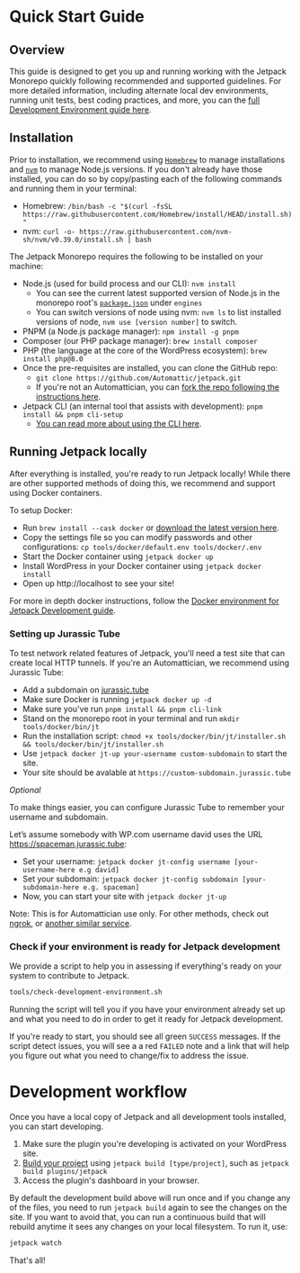 # Quick Start Guide

## Overview

This guide is designed to get you up and running working with the Jetpack Monorepo quickly following recommended and supported guidelines. For more detailed information, including alternate local dev environments, running unit tests, best coding practices, and more, you can the [full Development Environment guide here](docs/development-environment.md#clone-the-repository). 

## Installation

Prior to installation, we recommend using [`Homebrew`](https://brew.sh/) to manage installations and [`nvm`](https://github.com/nvm-sh/nvm/) to manage Node.js versions. If you don't already have those installed, you can do so by copy/pasting each of the following commands and running them in your terminal:

- Homebrew: `/bin/bash -c "$(curl -fsSL https://raw.githubusercontent.com/Homebrew/install/HEAD/install.sh)"`
- nvm: `curl -o- https://raw.githubusercontent.com/nvm-sh/nvm/v0.39.0/install.sh | bash`

The Jetpack Monorepo requires the following to be installed on your machine:

- Node.js (used for build process and our CLI): `nvm install`
	- You can see the current latest supported version of Node.js in the monorepo root's [`package.json`](https://github.com/Automattic/jetpack/blob/master/package.json) under `engines`
	- You can switch versions of node using nvm: `nvm ls` to list installed versions of node, `nvm use [version number]` to switch.
- PNPM (a Node.js package manager): `npm install -g pnpm`
- Composer (our PHP package manager): `brew install composer`
- PHP (the language at the core of the WordPress ecosystem): `brew install php@8.0`
- Once the pre-requisites are installed, you can clone the GitHub repo:
	- `git clone https://github.com/Automattic/jetpack.git`
	- If you're not an Automattician, you can [fork the repo following the instructions here](https://docs.github.com/en/get-started/quickstart/contributing-to-projects).
- Jetpack CLI (an internal tool that assists with development): `pnpm install && pnpm cli-setup`
	- [You can read more about using the CLI here](https://github.com/Automattic/jetpack/blob/master/tools/cli/README.md).

## Running Jetpack locally

After everything is installed, you're ready to run Jetpack locally! While there are other supported methods of doing this, we recommend and support using Docker containers. 

To setup Docker:
- Run `brew install --cask docker` or [download the latest version here](https://www.docker.com/products/docker-desktop). 
- Copy the settings file so you can modify passwords and other configurations: `cp tools/docker/default.env tools/docker/.env`
- Start the Docker container using `jetpack docker up`
- Install WordPress in your Docker container using `jetpack docker install` 
- Open up http://localhost to see your site!

For more in depth docker instructions, follow the [Docker environment for Jetpack Development guide](../tools/docker/README.md).

### Setting up Jurassic Tube

To test network related features of Jetpack, you'll need a test site that can create local HTTP tunnels. If you're an Automattician, we recommend using Jurassic Tube:

- Add a subdomain on [jurassic.tube](https://jurassic.tube/)
- Make sure Docker is running `jetpack docker up -d`
- Make sure you've run `pnpm install && pnpm cli-link`
- Stand on the monorepo root in your terminal and run `mkdir tools/docker/bin/jt`
- Run the installation script: `chmod +x tools/docker/bin/jt/installer.sh && tools/docker/bin/jt/installer.sh`
- Use `jetpack docker jt-up your-username custom-subdomain` to start the site.
- Your site should be avalable at `https://custom-subdomain.jurassic.tube`

*Optional*

To make things easier, you can configure Jurassic Tube to remember your username and subdomain.

Let’s assume somebody with WP.com username david uses the URL https://spaceman.jurassic.tube:

- Set your username: `jetpack docker jt-config username [your-username-here e.g david]`
- Set your subdomain: `jetpack docker jt-config subdomain [your-subdomain-here e.g. spaceman]` 
- Now, you can start your site with `jetpack docker jt-up`

Note: This is for Automattician use only. For other methods, check out [ngrok](https://github.com/Automattic/jetpack/blob/master/tools/docker/README.md#using-ngrok-with-jetpack), or [another similar service](https://alternativeto.net/software/ngrok/).

### Check if your environment is ready for Jetpack development

We provide a script to help you in assessing if everything's ready on your system to contribute to Jetpack.

```sh
tools/check-development-environment.sh
```

Running the script will tell you if you have your environment already set up and what you need to do in order to get it ready for Jetpack development.

If you're ready to start, you should see all green `SUCCESS` messages. If the script detect issues, you will see a a red `FAILED` note and a link that will help you figure out what you need to change/fix to address the issue.

# Development workflow

Once you have a local copy of Jetpack and all development tools installed, you can start developing.

1. Make sure the plugin you're developing is activated on your WordPress site.
2. [Build your project](#building-your-project) using `jetpack build [type/project]`, such as `jetpack build plugins/jetpack`
3. Access the plugin's dashboard in your browser.

By default the development build above will run once and if you change any of the files, you need to run `jetpack build` again to see the changes on the site. If you want to avoid that, you can run a continuous build that will rebuild anytime it sees any changes on your local filesystem. To run it, use:

```sh
jetpack watch
```

That's all! 

